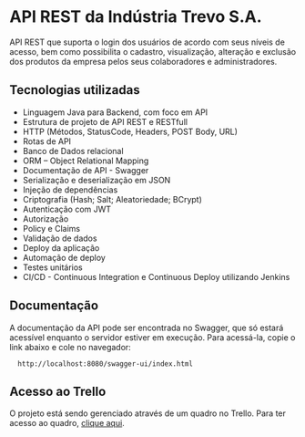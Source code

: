 # API REST da Indústria Trevo S.A.

API REST que suporta o login dos usuários de acordo com seus níveis de acesso, bem como possibilita o cadastro, visualização, alteração
e exclusão dos produtos da empresa pelos seus colaboradores e administradores.

## Tecnologias utilizadas

-	Linguagem Java para Backend, com foco em API
-	Estrutura de projeto de API REST e RESTfull
-	HTTP (Métodos, StatusCode, Headers, POST Body, URL)
-	Rotas de API
-	Banco de Dados relacional
-	ORM – Object Relational Mapping
-	Documentação de API - Swagger
-	Serialização e deserialização em JSON
-	Injeção de dependências
-	Criptografia (Hash; Salt; Aleatoriedade; BCrypt)
-	Autenticação com JWT
-	Autorização
-	Policy e Claims
-	Validação de dados
-	Deploy da aplicação
-	Automação de deploy
-	Testes unitários
-	CI/CD - Continuous Integration e Continuous Deploy utilizando Jenkins


## Documentação

A documentação da API pode ser encontrada no Swagger, que só estará acessível enquanto o servidor estiver em execução. 
Para acessá-la, copie o link abaixo e cole no navegador:

```
  http://localhost:8080/swagger-ui/index.html
```

## Acesso ao Trello

O projeto está sendo gerenciado através de um quadro no Trello. Para ter acesso ao quadro, [clique aqui](https://trello.com/b/bOM9ErmT/clover-industry-authorization-api).
